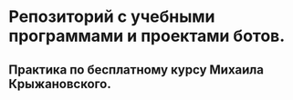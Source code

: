 # Репозиторий с учебными программами и проектами ботов.
## Практика по бесплатному курсу Михаила Крыжановского.
